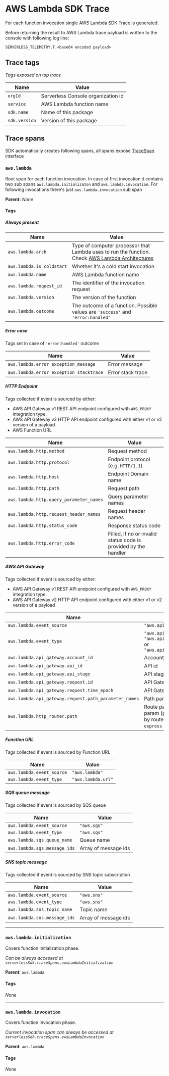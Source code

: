 # AWS Lambda SDK Trace

For each function invocation single AWS Lambda SDK Trace is generated.

Before returning the result to AWS Lambda trace payload is written to the console with following log line:

```
SERVERLESS_TELEMETRY.T.<base64 encoded payload>
```

## Trace tags

_Tags exposed on top trace_

| Name          | Value                              |
| ------------- | ---------------------------------- |
| `orgId`       | Serverless Console organization id |
| `service`     | AWS Lambda function name           |
| `sdk.name`    | Name of this package               |
| `sdk.version` | Version of this package            |

## Trace spans

SDK automatically creates following spans, all spans expose [TraceSpan](https://github.com/serverless/console/tree/main/node/packages/sdk/trace-span.md) interface

### `aws.lambda`

Root span for each function invocation. In case of first invocation it contains two sub spans `aws.lambda.initializaton` and `aws.lambda.invocation`. For following invocations there's just `aws.lambda.invocation` sub span

**Parent:** _None_

#### Tags

##### Always present

| Name                      | Value                                                                                                                                                                |
| ------------------------- | -------------------------------------------------------------------------------------------------------------------------------------------------------------------- |
| `aws.lambda.arch`         | Type of computer processor that Lambda uses to run the function. Check [AWS Lambda Architectures](https://docs.aws.amazon.com/lambda/latest/dg/foundation-arch.html) |
| `aws.lambda.is_coldstart` | Whether it's a cold start invocation                                                                                                                                 |
| `aws.lambda.name`         | AWS Lambda function name                                                                                                                                             |
| `aws.lambda.request_id`   | The identifier of the invocation request                                                                                                                             |
| `aws.lambda.version`      | The version of the function                                                                                                                                          |
| `aws.lambda.outcome`      | The outcome of a function. Possible values are `'success'` and `'error:handled'`                                                                                     |

##### Error case

Tags set in case of `'error:handled'` outcome

| Name                                    | Value             |
| --------------------------------------- | ----------------- |
| `aws.lambda.error_exception_message`    | Error message     |
| `aws.lambda.error_exception_stacktrace` | Error stack trace |

##### HTTP Endpoint

Tags collected if event is sourced by either:

- AWS API Gateway v1 REST API endpoint configured with `AWS_PROXY` integration type.
- AWS API Gateway v2 HTTP API endpoint configured with either v1 or v2 version of a payload
- AWS Function URL

| Name                                    | Value                                                           |
| --------------------------------------- | --------------------------------------------------------------- |
| `aws.lambda.http.method`                | Request method                                                  |
| `aws.lambda.http.protocol`              | Endpoint protocol (e.g. `HTTP/1.1`)                             |
| `aws.lambda.http.host`                  | Endpoint Domain name                                            |
| `aws.lambda.http.path`                  | Request path                                                    |
| `aws.lambda.http.query_parameter_names` | Query parameter names                                           |
| `aws.lambda.http.request_header_names`  | Request header names                                            |
| `aws.lambda.http.status_code`           | Response status code                                            |
| `aws.lambda.http.error_code`            | Filled, if no or invalid status code is provided by the handler |

##### AWS API Gateway

Tags collected if event is sourced by either:

- AWS API Gateway v1 REST API endpoint configured with `AWS_PROXY` integration type.
- AWS API Gateway v2 HTTP API endpoint configured with either v1 or v2 version of a payload

| Name                                                  | Value                                                                                            |
| ----------------------------------------------------- | ------------------------------------------------------------------------------------------------ |
| `aws.lambda.event_source`                             | `"aws.apigateway"`                                                                               |
| `aws.lambda.event_type`                               | `"aws.apigateway.rest"`, `"aws.apigatewayv2.http.v1"` or `"aws.apigatewayv2.http.v2"`            |
| `aws.lambda.api_gateway.account_id`                   | Account id of API Gateway                                                                        |
| `aws.lambda.api_gateway.api_id`                       | API id                                                                                           |
| `aws.lambda.api_gateway.api_stage`                    | API stage                                                                                        |
| `aws.lambda.api_gateway.request.id`                   | API Gateway request id                                                                           |
| `aws.lambda.api_gateway.request.time_epoch`           | API Gateway request time                                                                         |
| `aws.lambda.api_gateway.request.path_parameter_names` | Path parameter names                                                                             |
| `aws.lambda.http_router.path`                         | Route path with unresolved param (potentally overriden by router framework as `express` if used) |

##### Function URL

Tags collected if event is sourced by Function URL

| Name                      | Value              |
| ------------------------- | ------------------ |
| `aws.lambda.event_source` | `"aws.lambda"`     |
| `aws.lambda.event_type`   | `"aws.lambda.url"` |

##### SQS queue message

Tags collected if event is sourced by SQS queue

| Name                         | Value                |
| ---------------------------- | -------------------- |
| `aws.lambda.event_source`    | `"aws.sqs"`          |
| `aws.lambda.event_type`      | `"aws.sqs"`          |
| `aws.lambda.sqs.queue_name`  | Queue name           |
| `aws.lambda.sqs.message_ids` | Array of message ids |

##### SNS topic message

Tags collected if event is sourced by SNS topic subscription

| Name                         | Value                |
| ---------------------------- | -------------------- |
| `aws.lambda.event_source`    | `"aws.sns"`          |
| `aws.lambda.event_type`      | `"aws.sns"`          |
| `aws.lambda.sns.topic_name`  | Topic name           |
| `aws.lambda.sns.message_ids` | Array of message ids |

---

### `aws.lambda.initialization`

Covers function initialization phase.

_Can be always accessed at `serverlessSdk.traceSpans.awsLambdaInitialization`_

**Parent**: `aws.lambda`

#### Tags

_None_

---

### `aws.lambda.invocation`

Covers function invocation phase.

_Current invocation span can always be accessed at `serverlessSdk.traceSpans.awsLambdaInvocation`_

**Parent**: `aws.lambda`

#### Tags

_None_
